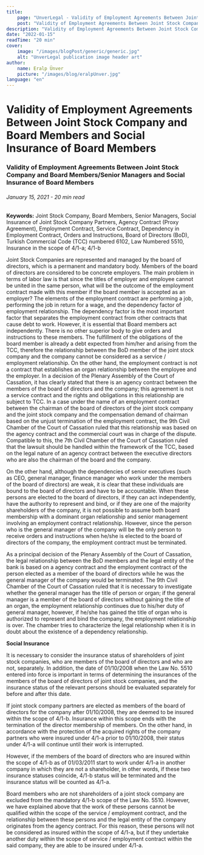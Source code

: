 ```yaml
---
title:
    page: "UnverLegal - Validity of Employment Agreements Between Joint Stock Company and Board Members/Senior Managers and Social Insurance of Board Members"
    post: "Validity of Employment Agreements Between Joint Stock Company and Board Members/Senior Managers and Social Insurance of Board Members"
description: "Validity of Employment Agreements Between Joint Stock Company and Board Members/Senior Managers and Social Insurance of Board Members"
date: "2022-01-15"
readTime: "20 min"
cover:
    image: "/images/blogPost/generic/generic.jpg"
    alt: "UnverLegal publication image header art"
author:
    name: Eralp Ünver
    picture: "/images/blog/eralpUnver.jpg"
language: "en"
---
```


# Validity of Employment Agreements Between Joint Stock Company and Board Members and Social Insurance of Board Members

### Validity of Employment Agreements Between Joint Stock Company and Board Members/Senior Managers and Social Insurance of Board Members

###### January 15, 2021 - 20 min read

**Keywords:** Joint Stock Company, Board Members, Senior Managers, Social Insurance of Joint Stock Company Partners, Agency Contract (Proxy Agreement), Employment Contract, Service Contract, Dependency in Employment Contract, Orders and Instructions, Board of Directors (BoD), Turkish Commercial Code (TCC) numbered 6102, Law Numbered 5510, Insurance in the scope of 4/1-a; 4/1-b

Joint Stock Companies are represented and managed by the board of directors, which is a permanent and mandatory body. Members of the board of directors are considered to be concrete employers. The main problem in terms of labor law is that since the titles of employer and employee cannot be united in the same person, what will be the outcome of the employment contract made with this member if the board member is accepted as an employer? The elements of the employment contract are performing a job, performing the job in return for a wage, and the dependency factor of employment relationship. The dependency factor is the most important factor that separates the employment contract from other contracts that cause debt to work. However, it is essential that Board members act independently. There is no other superior body to give orders and instructions to these members. The fulfillment of the obligations of the board member is already a debt expected from him/her and arising from the TCC, therefore the relationship between the BoD member of the joint stock company and the company cannot be considered as a service / employment relationship. On the other hand, the employment contract is not a contract that establishes an organ relationship between the employee and the employer. In a decision of the Plenary Assembly of the Court of Cassation, it has clearly stated that there is an agency contract between the members of the board of directors and the company; this agreement is not a service contract and the rights and obligations in this relationship are subject to TCC. In a case under the name of an employment contract between the chairman of the board of directors of the joint stock company and the joint stock company and the compensation demand of chairman based on the unjust termination of the employment contract, the 9th Civil Chamber of the Court of Cassation ruled that this relationship was based on the agency contract and the commercial court was in charge of the dispute. Compatible to this, the 7th Civil Chamber of the Court of Cassation ruled that the lawsuit should be handled within the framework of the TCC, based on the legal nature of an agency contract between the executive directors who are also the chairman of the board and the company.

On the other hand, although the dependencies of senior executives (such as CEO, general manager, finance manager who work under the members of the board of directors) are weak, it is clear that these individuals are bound to the board of directors and have to be accountable. When these persons are elected to the board of directors, if they can act independently, have the authority to represent and bind, or if they are one of the majority shareholders of the company, it is not possible to assume both board membership with a dominant organ relationship and senior management involving an employment contract relationship. However, since the person who is the general manager of the company will be the only person to receive orders and instructions when he/she is elected to the board of directors of the company, the employment contract must be terminated.

As a principal decision of the Plenary Assembly of the Court of Cassation, the legal relationship between the BoD members and the legal entity of the bank is based on a agency contract and the employment contract of the person elected as a member of the board of directors while he was the general manager of the company would be terminated. The 9th Civil Chamber of the Court of Cassation ruled that it is necessary to investigate whether the general manager has the title of person or organ; if the general manager is a member of the board of directors without gaining the title of an organ, the employment relationship continues due to his/her duty of general manager, however, if he/she has gained the title of organ who is authorized to represent and bind the company, the employment relationship is over. The chamber tries to characterize the legal relationship when it is in doubt about the existence of a dependency relationship.


**Social Insurance**

It is necessary to consider the insurance status of shareholders of joint stock companies, who are members of the board of directors and who are not, separately. In addition, the date of 01/10/2008 when the Law No. 5510 entered into force is important in terms of determining the insurances of the members of the board of directors of joint stock companies, and the insurance status of the relevant persons should be evaluated separately for before and after this date.

If joint stock company partners are elected as members of the board of directors for the company after 01/10/2008, they are deemed to be insured within the scope of 4/1-b. Insurance within this scope ends with the termination of the director membership of members. On the other hand, in accordance with the protection of the acquired rights of the company partners who were insured under 4/1-a prior to 01/10/2008, their status under 4/1-a will continue until their work is interrupted.

However, if the members of the board of directors who are insured within the scope of 4/1-b as of 01/03/2011 start to work under 4/1-a in another company in which they are not a shareholder, in other words, if these two insurance statuses coincide, 4/1-b status will be terminated and the insurance status will be counted as 4/1-a.

Board members who are not shareholders of a joint stock company are excluded from the mandatory 4/1-b scope of the Law No. 5510. However, we have explained above that the work of these persons cannot be qualified within the scope of the service / employment contract, and the relationship between these persons and the legal entity of the company originates from the agency contract. For this reason, these persons will not be considered as insured within the scope of 4/1-a, but if they undertake another duty within the scope of service / employment contract within the said company, they are able to be insured under 4/1-a.

